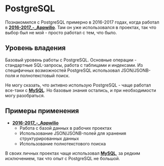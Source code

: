 # PostgreSQL

Познакомился с PostgreSQL примерно в 2016-2017 годах, когда работал в **[2016-2017_-_Appwilio](../../experience/work/dev/2016-2017_-_Appwilio.md)**. Там он уже использовался в проектах, так что выбор был не мой - просто работал с тем, что было.


## Уровень владения

Базовый уровень работы с PostgreSQL. Основные операции - стандартные SQL-запросы, работа с таблицами и индексами. Из специфичных возможностей PostgreSQL использовал JSON/JSONB-поля и полнотекстовый поиск.

Не могу сказать, что активно использую PostgreSQL - чаще работал все-таки с **[MySQL](MySQL.md)**. Но базовые знания остались, и при необходимости могу разобраться.


## Примеры применения

- **[2016-2017_-_Appwilio](../../experience/work/dev/2016-2017_-_Appwilio.md)**
  - Работа с базой данных в рабочих проектах
  - Использование JSON/JSONB-полей для хранения структурированных данных
  - Использование полнотекстового поиска

В своих личных проектах чаще использовал **[MySQL](MySQL.md)**, за редким исключением, так что опыт с PostgreSQL не большой.
